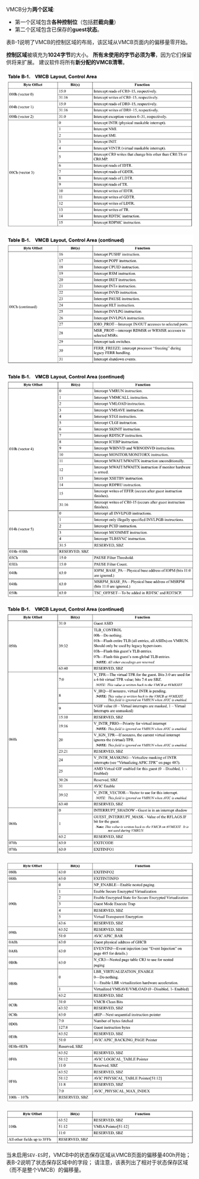 
VMCB分为**两个区域**:
* 第一个区域包含**各种控制位**（包括**拦截向量**）
* 第二个区域包含已保存的**guest状态**。

表B-1说明了VMCB的控制区域的布局，该区域从VMCB页面内的偏移量零开始。 

**控制区域**被填充为**1024字节**的大小。 **所有未使用的字节必须为零**，因为它们保留供将来扩展。 建议软件将所有**新分配的VMCB清零**。

![2020-09-20-21-48-59.png](./images/2020-09-20-21-48-59.png)

![2020-09-20-21-49-33.png](./images/2020-09-20-21-49-33.png)

![2020-09-20-21-49-50.png](./images/2020-09-20-21-49-50.png)

![2020-09-20-21-50-07.png](./images/2020-09-20-21-50-07.png)

![2020-09-20-21-50-22.png](./images/2020-09-20-21-50-22.png)

![2020-09-20-21-50-36.png](./images/2020-09-20-21-50-36.png)

当未启用`SEV-ES`时，VMCB中的状态保存区域从VMCB页面的偏移量400h开始； 表B-2说明了状态保存区域中的字段； 请注意，该表列出了相对于状态保存区域（而不是整个VMCB）的偏移量。

